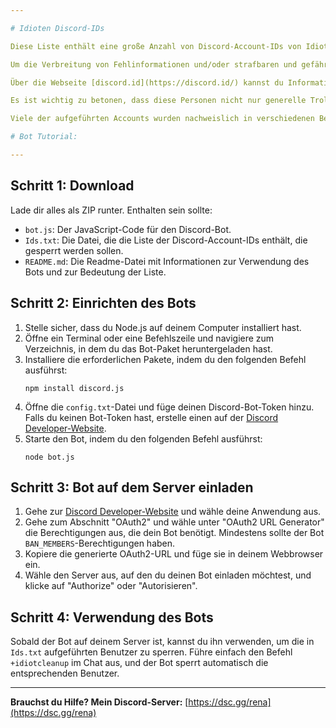 ```yaml
---

# Idioten Discord-IDs

Diese Liste enthält eine große Anzahl von Discord-Account-IDs von Idioten, die generell nicht sozialfähig sind und als potenzielle Straftäter gelten. Ihre Aktivitäten können von feindseligem Verhalten bis hin zu rechtsextremen Ansichten und Cyberkriminalität reichen.

Um die Verbreitung von Fehlinformationen und/oder strafbaren und gefährlichen Inhalten auf deinem Discord-Server zu verhindern, empfehle ich dringend, alle hier aufgeführten Accounts mit /ban von deinem Server zu entfernen.

Über die Webseite [discord.id](https://discord.id/) kannst du Informationen darüber erhalten, wie die Accounts aktuell heißen, welches Profilbild sie verwenden und wann sie erstellt wurden.

Es ist wichtig zu betonen, dass diese Personen nicht nur generelle Trolle sind, sondern tatsächlich als gefährlich eingestuft werden. Die Veröffentlichung ihrer Accounts dient nicht nur dem Schutz vor Fehlinformationen über meine Person, sondern auch der Sicherheit anderer Nutzer.

Viele der aufgeführten Accounts wurden nachweislich in verschiedenen Bereichen, hauptsächlich im Bereich der Cyberkriminalität, straffällig.

# Bot Tutorial:

---
```


## Schritt 1: Download

Lade dir alles als ZIP runter. Enthalten sein sollte:

- `bot.js`: Der JavaScript-Code für den Discord-Bot.
- `Ids.txt`: Die Datei, die die Liste der Discord-Account-IDs enthält, die gesperrt werden sollen.
- `README.md`: Die Readme-Datei mit Informationen zur Verwendung des Bots und zur Bedeutung der Liste.

## Schritt 2: Einrichten des Bots

1. Stelle sicher, dass du Node.js auf deinem Computer installiert hast.
2. Öffne ein Terminal oder eine Befehlszeile und navigiere zum Verzeichnis, in dem du das Bot-Paket heruntergeladen hast.
3. Installiere die erforderlichen Pakete, indem du den folgenden Befehl ausführst:
   ```
   npm install discord.js
   ```
4. Öffne die `config.txt`-Datei und füge deinen Discord-Bot-Token hinzu. Falls du keinen Bot-Token hast, erstelle einen auf der [Discord Developer-Website](https://discord.com/developers/applications).
5. Starte den Bot, indem du den folgenden Befehl ausführst:
   ```
   node bot.js
   ```

## Schritt 3: Bot auf dem Server einladen

1. Gehe zur [Discord Developer-Website](https://discord.com/developers/applications) und wähle deine Anwendung aus.
2. Gehe zum Abschnitt "OAuth2" und wähle unter "OAuth2 URL Generator" die Berechtigungen aus, die dein Bot benötigt. Mindestens sollte der Bot `BAN_MEMBERS`-Berechtigungen haben.
3. Kopiere die generierte OAuth2-URL und füge sie in deinem Webbrowser ein.
4. Wähle den Server aus, auf den du deinen Bot einladen möchtest, und klicke auf "Authorize" oder "Autorisieren".

## Schritt 4: Verwendung des Bots

Sobald der Bot auf deinem Server ist, kannst du ihn verwenden, um die in `Ids.txt` aufgeführten Benutzer zu sperren. Führe einfach den Befehl `+idiotcleanup` im Chat aus, und der Bot sperrt automatisch die entsprechenden Benutzer.

---


**Brauchst du Hilfe? Mein Discord-Server:**
[https://dsc.gg/rena](https://dsc.gg/rena)
